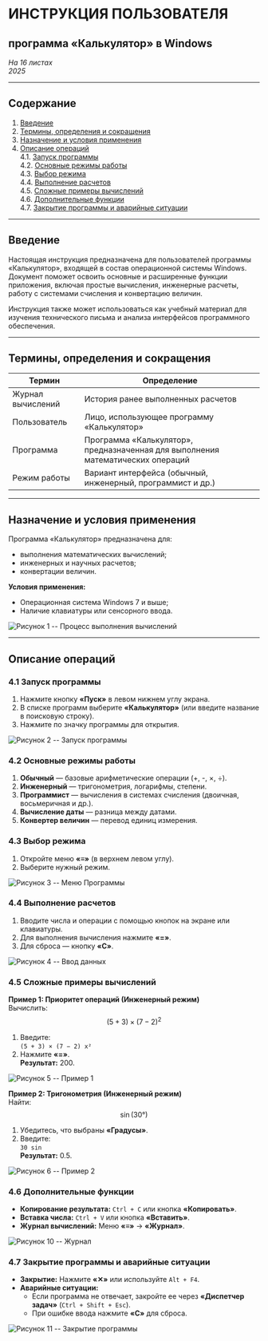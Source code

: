 # ИНСТРУКЦИЯ ПОЛЬЗОВАТЕЛЯ  
## программа «Калькулятор» в Windows  

*На 16 листах*  
*2025*  

---

## Содержание  
1. [Введение](#введение)  
2. [Термины, определения и сокращения](#термины-определения-и-сокращения)  
3. [Назначение и условия применения](#назначение-и-условия-применения)  
4. [Описание операций](#описание-операций)  
   4.1. [Запуск программы](#запуск-программы)  
   4.2. [Основные режимы работы](#основные-режимы-работы)  
   4.3. [Выбор режима](#выбор-режима)  
   4.4. [Выполнение расчетов](#выполнение-расчетов)  
   4.5. [Сложные примеры вычислений](#сложные-примеры-вычислений)  
   4.6. [Дополнительные функции](#дополнительные-функции)  
   4.7. [Закрытие программы и аварийные ситуации](#закрытие-программы-и-аварийные-ситуации)  

---

## Введение  
Настоящая инструкция предназначена для пользователей программы «Калькулятор», входящей в состав операционной системы Windows. Документ поможет освоить основные и расширенные функции приложения, включая простые вычисления, инженерные расчеты, работу с системами счисления и конвертацию величин.  

Инструкция также может использоваться как учебный материал для изучения технического письма и анализа интерфейсов программного обеспечения.  

---

## Термины, определения и сокращения  

| Термин               | Определение                                                                 |
|----------------------|-----------------------------------------------------------------------------|
| Журнал вычислений    | История ранее выполненных расчетов                                          |
| Пользователь         | Лицо, использующее программу «Калькулятор»                                 |
| Программа            | Программа «Калькулятор», предназначенная для выполнения математических операций |
| Режим работы         | Вариант интерфейса (обычный, инженерный, программист и др.)                |

---

## Назначение и условия применения  
Программа «Калькулятор» предназначена для:  
- выполнения математических вычислений;  
- инженерных и научных расчетов;  
- конвертации величин.  

**Условия применения:**  
- Операционная система Windows 7 и выше;  
- Наличие клавиатуры или сенсорного ввода.  

![Рисунок 1 -- Процесс выполнения вычислений](https://github.com/Ritayuxi/calculator-manual1/blob/main/media/image2.png)  

---

## Описание операций  

### 4.1 Запуск программы  
1. Нажмите кнопку **«Пуск»** в левом нижнем углу экрана.  
2. В списке программ выберите **«Калькулятор»** (или введите название в поисковую строку).  
3. Нажмите по значку программы для открытия.  

![Рисунок 2 -- Запуск программы](media/image2.png)  

### 4.2 Основные режимы работы  
1. **Обычный** — базовые арифметические операции (+, -, ×, ÷).  
2. **Инженерный** — тригонометрия, логарифмы, степени.  
3. **Программист** — вычисления в системах счисления (двоичная, восьмеричная и др.).  
4. **Вычисление даты** — разница между датами.  
5. **Конвертер величин** — перевод единиц измерения.  

### 4.3 Выбор режима  
1. Откройте меню **«≡»** (в верхнем левом углу).  
2. Выберите нужный режим.  

![Рисунок 3 -- Меню Программы](media/image3.png)  

### 4.4 Выполнение расчетов  
1. Вводите числа и операции с помощью кнопок на экране или клавиатуры.  
2. Для выполнения вычисления нажмите **«=»**.  
3. Для сброса — кнопку **«C»**.  

![Рисунок 4 -- Ввод данных](media/image4.png)  

### 4.5 Сложные примеры вычислений  

**Пример 1: Приоритет операций (Инженерный режим)**  
Вычислить:  
$$(5 + 3) × (7 − 2)^2$$  
1. Введите:  
   ```(5 + 3) × (7 − 2) x²```  
2. Нажмите **«=»**.  
**Результат:** 200.  

![Рисунок 5 -- Пример 1](media/image5.png)  

**Пример 2: Тригонометрия (Инженерный режим)**  
Найти:  
$$\sin(30°)$$  
1. Убедитесь, что выбраны **«Градусы»**.  
2. Введите:  
   ```30 sin```  
**Результат:** 0.5.  

![Рисунок 6 -- Пример 2](media/image6.png)  

### 4.6 Дополнительные функции  
- **Копирование результата:** `Ctrl + C` или кнопка **«Копировать»**.  
- **Вставка числа:** `Ctrl + V` или кнопка **«Вставить»**.  
- **Журнал вычислений:** Меню **«≡»** → **«Журнал»**.  

![Рисунок 10 -- Журнал](media/image10.png)  

### 4.7 Закрытие программы и аварийные ситуации  
- **Закрытие:** Нажмите **«✕»** или используйте `Alt + F4`.  
- **Аварийные ситуации:**  
  - Если программа не отвечает, закройте ее через **«Диспетчер задач»** (`Ctrl + Shift + Esc`).  
  - При ошибке ввода нажмите **«C»** для сброса.  

![Рисунок 11 -- Закрытие программы](media/image11.png)  
